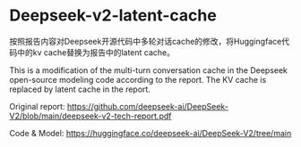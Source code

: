 # Deepseek-v2-latent-cache

按照报告内容对Deepseek开源代码中多轮对话cache的修改，将Huggingface代码中的kv cache替换为报告中的latent cache。

This is a modification of the multi-turn conversation cache in the Deepseek open-source modeling code according to the report. The KV cache is replaced by latent cache in the report.

Original report: https://github.com/deepseek-ai/DeepSeek-V2/blob/main/deepseek-v2-tech-report.pdf

Code & Model: https://huggingface.co/deepseek-ai/DeepSeek-V2/tree/main

